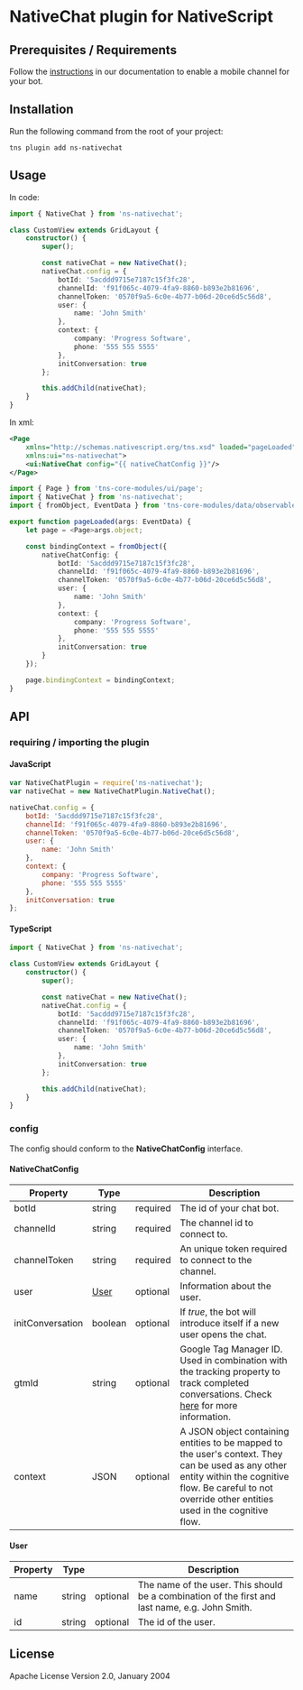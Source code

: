 # NativeChat plugin for NativeScript

## Prerequisites / Requirements

Follow the [instructions]() in our documentation to enable a mobile channel for your bot.

## Installation

Run the following command from the root of your project:

```
tns plugin add ns-nativechat
```

## Usage 

In code:

```typescript
import { NativeChat } from 'ns-nativechat';

class CustomView extends GridLayout {
    constructor() {
        super();

        const nativeChat = new NativeChat();
        nativeChat.config = {
            botId: '5acddd9715e7187c15f3fc28',
            channelId: 'f91f065c-4079-4fa9-8860-b893e2b81696',
            channelToken: '0570f9a5-6c0e-4b77-b06d-20ce6d5c56d8',
            user: {
                name: 'John Smith'
            },
            context: {
                company: 'Progress Software',
                phone: '555 555 5555'
            },
            initConversation: true
        };

        this.addChild(nativeChat);
    }
}
```

In xml:

```xml
<Page
    xmlns="http://schemas.nativescript.org/tns.xsd" loaded="pageLoaded" class="page"
    xmlns:ui="ns-nativechat">
    <ui:NativeChat config="{{ nativeChatConfig }}"/>
</Page>
```
```typescript
import { Page } from 'tns-core-modules/ui/page';
import { NativeChat } from 'ns-nativechat';
import { fromObject, EventData } from 'tns-core-modules/data/observable/observable';

export function pageLoaded(args: EventData) {
    let page = <Page>args.object;

    const bindingContext = fromObject({
        nativeChatConfig: {
            botId: '5acddd9715e7187c15f3fc28',
            channelId: 'f91f065c-4079-4fa9-8860-b893e2b81696',
            channelToken: '0570f9a5-6c0e-4b77-b06d-20ce6d5c56d8',
            user: {
                name: 'John Smith'
            },
            context: {
                company: 'Progress Software',
                phone: '555 555 5555'
            },
            initConversation: true
        }  
    });

    page.bindingContext = bindingContext;
}
```

## API

### requiring / importing the plugin

#### JavaScript

```javascript
var NativeChatPlugin = require('ns-nativechat');
var nativeChat = new NativeChatPlugin.NativeChat();

nativeChat.config = {
    botId: '5acddd9715e7187c15f3fc28',
    channelId: 'f91f065c-4079-4fa9-8860-b893e2b81696',
    channelToken: '0570f9a5-6c0e-4b77-b06d-20ce6d5c56d8',
    user: {
        name: 'John Smith'
    },
    context: {
        company: 'Progress Software',
        phone: '555 555 5555'
    },
    initConversation: true
};
```

#### TypeScript

```typescript
import { NativeChat } from 'ns-nativechat';

class CustomView extends GridLayout {
    constructor() {
        super();

        const nativeChat = new NativeChat();
        nativeChat.config = {
            botId: '5acddd9715e7187c15f3fc28',
            channelId: 'f91f065c-4079-4fa9-8860-b893e2b81696',
            channelToken: '0570f9a5-6c0e-4b77-b06d-20ce6d5c56d8',
            user: {
                name: 'John Smith'
            },
            initConversation: true
        };

        this.addChild(nativeChat);
    }
}
```

### config

The config should conform to the **NativeChatConfig** interface.

#### NativeChatConfig

| Property | Type |  | Description |
| --- | --- | --- | --- |
| botId | string | required | The id of your chat bot. |
| channelId | string | required | The channel id to connect to. |
| channelToken | string | required | An unique token required to connect to the channel. |
| user | [User](#user) | optional | Information about the user. |
| initConversation | boolean | optional | If *true*, the bot will introduce itself if a new user opens the chat. |
| gtmId | string | optional | Google Tag Manager ID. Used in combination with the tracking property to track completed conversations. Check [here](https://docs.darvin.ai/docs/1.0/publishing/web/#gtmid-optional) for more information.|
| context | JSON | optional | A JSON object containing entities to be mapped to the user's context. They can be used as any other entity within the cognitive flow. Be careful to not override other entities used in the cognitive flow. |
    
#### User

| Property | Type |  | Description |
| --- | --- | --- | --- |
| name | string | optional | The name of the user. This should be a combination of the first and last name, e.g. John Smith. |
| id | string | optional | The id of the user. |

## License

Apache License Version 2.0, January 2004
